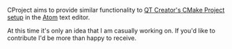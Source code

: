 CProject aims to provide similar functionality to [QT Creator's CMake Project setup](https://qt-project.org/doc/qtcreator-3.1/creator-project-cmake.html) in the [Atom](http://atom.io) text editor.

At this time it's only an idea that I am casually working on. If you'd like to contribute I'd be more than happy to receive.
